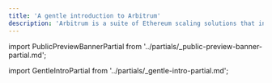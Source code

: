 ```yaml
---
title: 'A gentle introduction to Arbitrum'
description: 'Arbitrum is a suite of Ethereum scaling solutions that includes Arbitrum One, Arbitrum Nova, Stylus, Orbit, and the Arbitrum Bridge.'
---
```


import PublicPreviewBannerPartial from '../partials/_public-preview-banner-partial.md';

<PublicPreviewBannerPartial />

import GentleIntroPartial from '../partials/_gentle-intro-partial.md';

<GentleIntroPartial />
